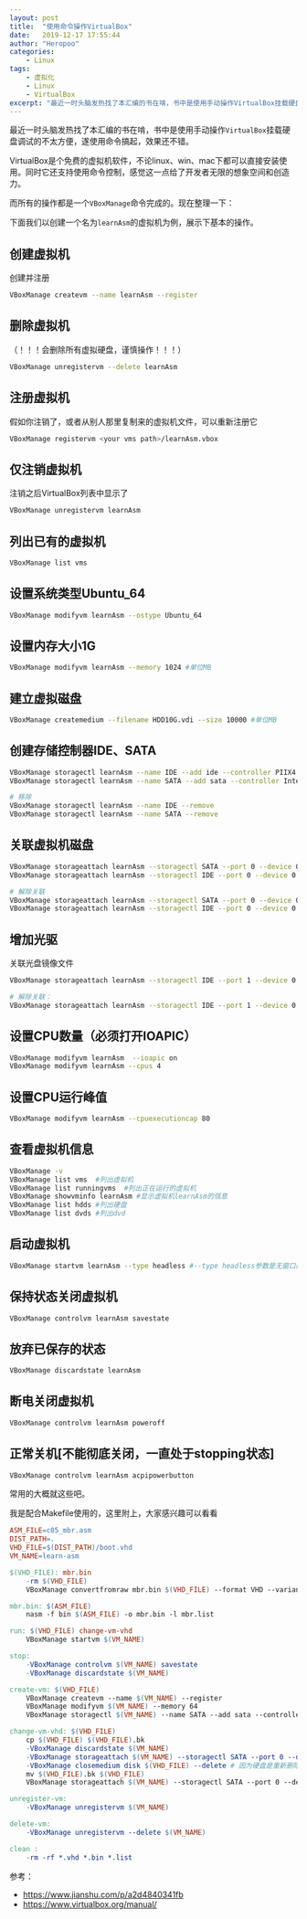 ```yaml
---
layout: post
title:  "使用命令操作VirtualBox"
date:   2019-12-17 17:55:44
author: "Heropoo"
categories: 
    - Linux
tags:
    - 虚拟化
    - Linux
    - VirtualBox
excerpt: "最近一时头脑发热找了本汇编的书在啃，书中是使用手动操作VirtualBox挂载硬盘调试的不太方便，遂使用命令搞起"
---
```

最近一时头脑发热找了本汇编的书在啃，书中是使用手动操作`VirtualBox`挂载硬盘调试的不太方便，遂使用命令搞起，效果还不错。

VirtualBox是个免费的虚拟机软件，不论linux、win、mac下都可以直接安装使用。同时它还支持使用命令控制，感觉这一点给了开发者无限的想象空间和创造力。

而所有的操作都是一个`VBoxManage`命令完成的。现在整理一下：

下面我们以创建一个名为`learnAsm`的虚拟机为例，展示下基本的操作。

## 创建虚拟机
创建并注册
```sh
VBoxManage createvm --name learnAsm --register 
```

## 删除虚拟机
（！！！会删除所有虚拟硬盘，谨慎操作！！！）
```sh
VBoxManage unregistervm --delete learnAsm
```

## 注册虚拟机 
假如你注销了，或者从别人那里复制来的虚拟机文件，可以重新注册它
```sh
VBoxManage registervm <your vms path>/learnAsm.vbox
```

## 仅注销虚拟机 
注销之后VirtualBox列表中显示了
```sh
VBoxManage unregistervm learnAsm
```

## 列出已有的虚拟机
```sh
VBoxManage list vms
```

## 设置系统类型Ubuntu_64
```sh
VBoxManage modifyvm learnAsm --ostype Ubuntu_64
```

## 设置内存大小1G
```sh
VBoxManage modifyvm learnAsm --memory 1024 #单位MB
```

## 建立虚拟磁盘
```sh
VBoxManage createmedium --filename HDD10G.vdi --size 10000 #单位MB
```

## 创建存储控制器IDE、SATA
```sh
VBoxManage storagectl learnAsm --name IDE --add ide --controller PIIX4 --bootable on
VBoxManage storagectl learnAsm --name SATA --add sata --controller IntelAhci --bootable on

# 移除
VBoxManage storagectl learnAsm --name IDE --remove
VBoxManage storagectl learnAsm --name SATA --remove
```

## 关联虚拟机磁盘
```sh
VBoxManage storageattach learnAsm --storagectl SATA --port 0 --device 0 --type hdd --medium HDD10G.vdi
VBoxManage storageattach learnAsm --storagectl IDE --port 0 --device 0 --type hdd --medium HDD10G.vdi

# 解除关联
VBoxManage storageattach learnAsm --storagectl SATA --port 0 --device 0 --type hdd --medium none
VBoxManage storageattach learnAsm --storagectl IDE --port 0 --device 0 --type hdd --medium none
```

## 增加光驱
关联光盘镜像文件
```sh
VBoxManage storageattach learnAsm --storagectl IDE --port 1 --device 0 --type dvddrive --medium ubuntu.iso

# 解除关联：
VBoxManage storageattach learnAsm --storagectl IDE --port 1 --device 0 --type dvddrive --medium none
```

## 设置CPU数量（必须打开IOAPIC）
```sh
VBoxManage modifyvm learnAsm  --ioapic on
VBoxManage modifyvm learnAsm --cpus 4
```

## 设置CPU运行峰值
```sh
VBoxManage modifyvm learnAsm --cpuexecutioncap 80
```

## 查看虚拟机信息
```sh
VBoxManage -v
VBoxManage list vms  #列出虚拟机
VBoxManage list runningvms  #列出正在运行的虚拟机
VBoxManage showvminfo learnAsm #显示虚拟机learnAsm的信息
VBoxManage list hdds #列出硬盘
VBoxManage list dvds #列出dvd
```

## 启动虚拟机
```sh
VBoxManage startvm learnAsm --type headless #--type headless参数是无窗口静默启动
```

## 保持状态关闭虚拟机
```sh
VBoxManage controlvm learnAsm savestate
```

## 放弃已保存的状态
```sh
VBoxManage discardstate learnAsm
```

## 断电关闭虚拟机
```sh
VBoxManage controlvm learnAsm poweroff
```

## 正常关机[不能彻底关闭，一直处于stopping状态]
```sh
VBoxManage controlvm learnAsm acpipowerbutton
```

常用的大概就这些吧。

我是配合Makefile使用的，这里附上，大家感兴趣可以看看
```Makefile
ASM_FILE=c05_mbr.asm
DIST_PATH=.
VHD_FILE=$(DIST_PATH)/boot.vhd
VM_NAME=learn-asm

$(VHD_FILE): mbr.bin
	-rm $(VHD_FILE)
	VBoxManage convertfromraw mbr.bin $(VHD_FILE) --format VHD --variant Fixed

mbr.bin: $(ASM_FILE)
	nasm -f bin $(ASM_FILE) -o mbr.bin -l mbr.list

run: $(VHD_FILE) change-vm-vhd
	VBoxManage startvm $(VM_NAME)

stop:
	-VBoxManage controlvm $(VM_NAME) savestate
	-VBoxManage discardstate $(VM_NAME)

create-vm: $(VHD_FILE)
	VBoxManage createvm --name $(VM_NAME) --register
	VBoxManage modifyvm $(VM_NAME) --memory 64
	VBoxManage storagectl $(VM_NAME) --name SATA --add sata --controller IntelAhci --bootable on

change-vm-vhd: $(VHD_FILE)
	cp $(VHD_FILE) $(VHD_FILE).bk
	-VBoxManage discardstate $(VM_NAME)
	-VBoxManage storageattach $(VM_NAME) --storagectl SATA --port 0 --device 0 --type hdd --medium none
	-VBoxManage closemedium disk $(VHD_FILE) --delete # 因为硬盘是重新删除创建的，uuid也变了，直接挂载无法启动。所以这里先删除，再挂载。
	mv $(VHD_FILE).bk $(VHD_FILE)
	VBoxManage storageattach $(VM_NAME) --storagectl SATA --port 0 --device 0 --type hdd --medium $(VHD_FILE)

unregister-vm:
	-VBoxManage unregistervm $(VM_NAME)

delete-vm:
	-VBoxManage unregistervm --delete $(VM_NAME)

clean :
	-rm -rf *.vhd *.bin *.list
```


参考：
 - https://www.jianshu.com/p/a2d4840341fb
 - https://www.virtualbox.org/manual/